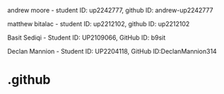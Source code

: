 andrew moore - student ID: up2242777, github ID: andrew-up2242777

matthew bitalac - student ID: up2212102, github ID: up2212102

Basit Sediqi - Student ID: UP2109066, GitHub ID: b9sit

Declan Mannion - Student ID: UP2204118, GitHub ID:DeclanMannion314

# .github

